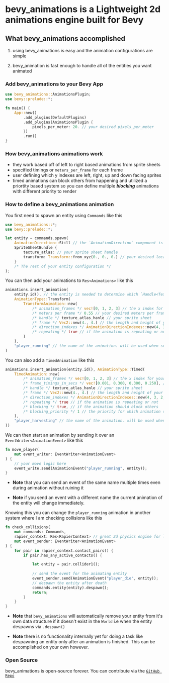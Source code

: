 # bevy_animations is a Lightweight 2d animations engine built for Bevy

## What bevy_animations accomplished
1. using bevy_animations is easy and the animation configurations are simple

2. bevy_animation is fast enough to handle all of the entities you want animated

### Add bevy_animations to your Bevy App
```rust
use bevy_animations::AnimationsPlugin;
use bevy::prelude::*;

fn main() {
    App::new()
        .add_plugins(DefaultPlugins)
        .add_plugins(AnimationsPlugin {
            pixels_per_meter: 20. // your desired pixels_per_meter
        })
        .run()
}
```

### How bevy_animations animations work
* they work based off of left to right based animations from sprite sheets
* specified timings or `meters_per_frame` for each frame
* user defining which y indexes are left, right, up and down facing sprites
* timed animations can block others from happening and utilized a priortity based system so you can define multiple ***blocking*** animations with different priority to render

### How to define a bevy_animations animation
You first need to spawn an entity using `Commands` like this

```rust
use bevy_animations::*;
use bevy::prelude::*;

let entity = commands.spawn(
    AnimationDirection::Still // the `AnimationDirection` component is needed on the entity to determine the direction
    SpriteSheetBundle {
        texture_atlas: // your sprite sheet handle
        transform: Transform::from_xyz(0., 0., 0.) // your desired location in the `World`
    }
    /* The rest of your entity configuration */
);
```

You can then add your animations to `Res<Animations>` like this

```rust
animations.insert_animation(
    entity.id(), // the entity is needed to determine which `Handle<TextureAtlas>` is being manipulated
    AnimationType::Transform(
        TransformAnimation::new(
            /* animation_frames */ vec![0, 1, 2, 3] // the x index for your frames to cycle through
            /* meters per frame */ 0.55 // your desired meters per frame
            /* handle */ texture_atlas_hanle // your sprite sheet
            /* frame */ Vec2::new(4., 4.) // the length and height of your sprite sheet
            /* direction_indexes */ AnimationDirectionIndexes::new(4, 3, 2, 1) // from the example above
            /* repeating */ true // if the animation is repeating or not
        )
    ),
    "player_running" // the name of the animation. will be used when sending an `AnimationEvent`
)
```

You can also add a `TimedAnimation` like this
```rust
animations.insert_animation(entity.id(), AnimationType::Timed(
    TimedAnimation::new(
        /* animation_frames */ vec![0, 1, 2, 3] // the x index for your frames to cycle through, 
        /* frame_timings_in_secs */ vec![0.001, 0.300, 0.300, 0.250], // Note that the the first timing is set to 0.001 so the animation starts immediately. If this value doesn't suit your needs, you can change it to another parameter.
        /* handle */ texture_atlas_hanle // your sprite sheet
        /* frame */ Vec2::new(4., 4.) // the length and height of your sprite sheet 
        /* direction_indexes */ AnimationDirectionIndexes::new(4, 3, 2, 1) // from the example above
        /* repeating */ true // if the animation is repeating or not
        /* blocking */ true, // if the animation should block others
        /* blocking_priority */ 1 // the priority for which animation should block other blocking animations
    ),
    "player_harvesting" // the name of the animation. will be used when sending an `AnimationEvent`
))
```

We can then start an animation by sending it over an `EventWriter<AnimationEvent>` like this
```rust
fn move_player(
    mut event_writer: EventWriter<AnimationEvent>
) {
    // your move logic here
    event_write.send(AnimationEvent("player_running", entity));
}
```

* **Note** that you can send an event of the same name multiple times even during animation without ruining it

* **Note** if you send an event with a different name the current animation of the entity will change immediately. 

Knowing this you can change the `player_running` animation in another system where I am checking collisions like this
```rust
fn check_collisions(
    mut commands: Commands,
    rapier_context: Res<RapierContext> // great 2d physics engine for lots of things we are using it for collision detection
    mut event_sender: EventWriter<AnimationEvent>
) {
    for pair in rapier_context.contact_pairs() {
        if pair.has_any_active_contacts() {

            let entity = pair.collider1();
            
            // send the event for the animating entity
            event_sender.send(AnimationEvent("player_die", entity));
            // despawn the entity after death
            commands.entity(entity).despawn();
            return;
        }
    }
}
```

* **Note** that `bevy_animations` will automatically remove your entity from it's own data structure if it doesn't exist in the `World` i.e when the entity despawns via `.despawn()`

* **Note** there is no functionality internally yet for doing a task like despawning an entity only after an animation is finished. This can be accomplished on your own however.

### Open Source
bevy_animations is open-source forever. You can contribute via the [`GitHub Repo`](https://github.com/y0Phoenix/bevy_animations)